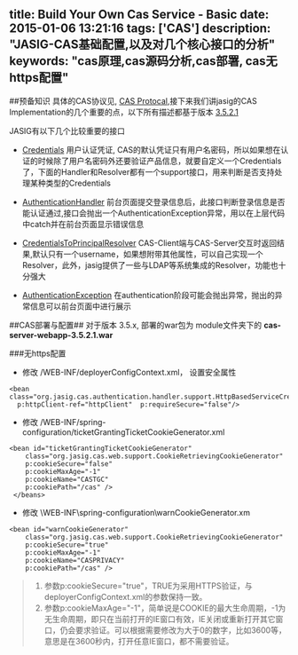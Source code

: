 title: Build Your Own Cas Service - Basic
date: 2015-01-06 13:21:16
tags: ['CAS']
description: "JASIG-CAS基础配置,以及对几个核心接口的分析"
keywords: "cas原理,cas源码分析,cas部署, cas无https配置"
---
##预备知识
具体的CAS协议见, [CAS Protocal](http://stackbox.org/2014/11/SSO-learning/),接下来我们讲jasig的CAS Implementation的几个重要的点，以下所有描述都基于版本 [3.5.2.1](http://mvnrepository.com/artifact/org.jasig.cas/cas-server-core/3.5.2.1)

JASIG有以下几个比较重要的接口

+ [Credentials](https://github.com/Jasig/cas/blob/v3.5.2.1/cas-server-core/src/main/java/org/jasig/cas/authentication/principal/Credentials.java) 用户认证凭证, CAS的默认凭证只有用户名密码，所以如果想在认证的时候除了用户名密码外还要验证产品信息，就要自定义一个Credentials了，下面的Handler和Resolver都有一个support接口，用来判断是否支持处理某种类型的Credentials

+ [AuthenticationHandler](https://github.com/Jasig/cas/blob/v3.5.2.1/cas-server-core/src/main/java/org/jasig/cas/authentication/handler/AuthenticationHandler.java) 前台页面提交登录信息后，此接口判断登录信息是否能认证通过,接口会抛出一个AuthenticationException异常，用以在上层代码中catch并在前台页面显示错误信息

+ [CredentialsToPrincipalResolver](https://github.com/Jasig/cas/blob/v3.5.2.1/cas-server-core/src/main/java/org/jasig/cas/authentication/principal/CredentialsToPrincipalResolver.java) CAS-Client端与CAS-Server交互时返回结果,默认只有一个username，如果想附带其他属性，可以自己实现一个Resolver，此外，jasig提供了一些与LDAP等系统集成的Resolver，功能也十分强大

+ [AuthenticationException](https://github.com/Jasig/cas/blob/v3.5.2.1/cas-server-core/src/main/java/org/jasig/cas/authentication/handler/AuthenticationException.java) 在authentication阶段可能会抛出异常，抛出的异常信息可以前台页面中进行展示



##CAS部署与配置##
对于版本 3.5.x, 部署的war包为 module文件夹下的 __cas-server-webapp-3.5.2.1.war__

###无https配置
+ 修改 /WEB-INF/deployerConfigContext.xml， 设置安全属性
```
<bean class="org.jasig.cas.authentication.handler.support.HttpBasedServiceCredentialsAuthenticationHandler"
  p:httpClient-ref="httpClient"  p:requireSecure="false"/> 
```
+ 修改 /WEB-INF/spring-configuration/ticketGrantingTicketCookieGenerator.xml
```
<bean id="ticketGrantingTicketCookieGenerator" 
    class="org.jasig.cas.web.support.CookieRetrievingCookieGenerator" 
    p:cookieSecure="false" 
    p:cookieMaxAge="-1"  
    p:cookieName="CASTGC" 
    p:cookiePath="/cas" />
 </beans> 
```

+ 修改 \WEB-INF\spring-configuration\warnCookieGenerator.xm
```
<bean id="warnCookieGenerator" 
    class="org.jasig.cas.web.support.CookieRetrievingCookieGenerator"   
    p:cookieSecure="true"  
    p:cookieMaxAge="-1"  
    p:cookieName="CASPRIVACY"   
    p:cookiePath="/cas" />
```

> 1. 参数p:cookieSecure="true"，TRUE为采用HTTPS验证，与deployerConfigContext.xml的参数保持一致。 
> 2. 参数p:cookieMaxAge="-1"，简单说是COOKIE的最大生命周期，-1为无生命周期，即只在当前打开的IE窗口有效，IE关闭或重新打开其它窗口，仍会要求验证。可以根据需要修改为大于0的数字，比如3600等，意思是在3600秒内，打开任意IE窗口，都不需要验证。




